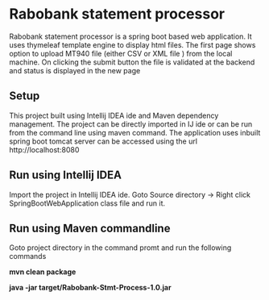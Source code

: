 Rabobank statement processor
===================
Rabobank statement processor is a spring boot based web application. It uses thymeleaf template engine to display html files. The first page shows
option to upload MT940 file (either CSV or XML file ) from the local machine. On clicking the submit button the file is validated at the 
backend and status is displayed in the new page 


## Setup ##

This project built using Intellij IDEA ide and Maven dependency management. The project can be directly imported in IJ ide or can be run from the 
command line using maven command. The application uses inbuilt spring boot tomcat server can be accessed using the url http://localhost:8080







## Run using Intellij IDEA ##

Import the project in Intellij IDEA ide. Goto Source directory -> Right click SpringBootWebApplication class file and run it.


## Run using Maven commandline ##

Goto project directory in the command promt and run the following commands

__mvn clean package__

__java -jar target/Rabobank-Stmt-Process-1.0.jar__
